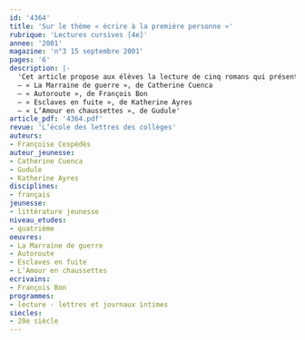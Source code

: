 ```yaml
---
id: '4364'
title: 'Sur le thème « écrire à la première personne »'
rubrique: 'Lectures cursives [4e]'
annee: '2001'
magazine: 'n°3 15 septembre 2001'
pages: '6'
description: |-
  'Cet article propose aux élèves la lecture de cinq romans qui présentent une correspondance, un journal intime ou un compte rendu. Ces pratiques d’écriture pour soi et / ou pour les autres sont datées et délimitées dans le temps. Elles marquent nettement la volonté de se souvenir et de communiquer des émotions. Elles répondent souvent à nos préoccupations quotidiennes concernant l’amour, l’amitié, les relations familiales, la solitude, l’engagement, la mort… et montrent combien l’expression écrite permet de combler un vide affectif, de supporter des moments douloureux, de se libérer d’angoisses ou de canaliser un trop plein émotionnel.
  – « La Marraine de guerre », de Catherine Cuenca
  – « Autoroute », de François Bon
  – « Esclaves en fuite », de Katherine Ayres
  – « L’Amour en chaussettes », de Gudule'
article_pdf: '4364.pdf'
revue: 'L’école des lettres des collèges'
auteurs:
- Françoise Cespédès
auteur_jeunesse:
- Catherine Cuenca
- Gudule
- Katherine Ayres
disciplines:
- français
jeunesse:
- littérature jeunesse
niveau_etudes:
- quatrième
oeuvres:
- La Marraine de guerre
- Autoroute
- Esclaves en fuite
- L’Amour en chaussettes
ecrivains:
- François Bon
programmes:
- lecture - lettres et journaux intimes
siecles:
- 20e siècle
---
```

